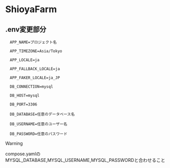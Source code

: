 # ShioyaFarm
## .env変更部分
 ```
   APP_NAME=プロジェクト名

   APP_TIMEZONE=Asia/Tokyo

   APP_LOCALE=ja

   APP_FALLBACK_LOCALE=ja

   APP_FAKER_LOCALE=ja_JP

   DB_CONNECTION=mysql

   DB_HOST=mysql

   DB_PORT=3306

   DB_DATABASE=任意のデータベース名

   DB_USERNAME=任意のユーザー名

   DB_PASSWORD=任意のパスワード
   ```
> [!Warning]
> compose.yamlのMYSQL_DATABASE,MYSQL_USERNAME,MYSQL_PASSWORDと合わせること
